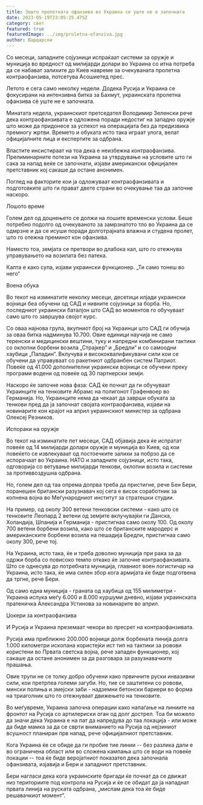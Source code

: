 ```yaml
---
title: Зошто пролетната офанзива во Украина се уште не е започната
date: 2023-05-19T23:05:25.475Z
category: свет
featured: true
featuredImage: ../img/proletna-ofanziva.jpg
author: Вардарски
---
```

Со месеци, западните сојузници испраќаат системи за оружје и муниција во вредност од милијарди долари во Украина со итна потреба да се набават залихите до Киев навреме за очекуваната пролетна контраофанзива, потсетува Асошиетед прес.

Летото е сега само неколку недели. Додека Русија и Украина се фокусирани на интензивна битка за Бахмут, украинската пролетна офанзива сè уште не е започната.

Минатата недела, украинскиот претседател Володимир Зеленски рече дека контраофанзивата е одложена поради недостиг на западно оружје што може да придонесе за успехот на операцијата без да предизвика премногу жртви. Времето и обуката исто така играат улога, велат официјалните лица и експертите за одбрана.

Властите инсистираат на тоа дека е неизбежна контраофанзива. Прелиминарните потези на Украина за утврдување на условите што ги сака за напад веќе се започнати, изјави американски официјален претставник кој сакаше да остане анонимен.

Поглед на факторите кои ја одложуваат контраофанзивата и подготовките што ги прават двете страни во очекување таа да започне наскоро.

Лошото време

Голем дел од доцнењето се должи на лошите временски услови. Беше потребно подолго од очекуваното за замрзнатото тло во Украина да се одмрзне и да се исуши поради долготрајната влажна и студена пролет, што го отежна преминот кон офанзива.

Наместо тоа, земјата се претвори во длабока кал, што го отежнува управувањето на возилата без патека.

Калта е како супа, изјави украински функционер. „Ти само тонеш во него“

Воена обука

Во текот на изминатите неколку месеци, десетици илјади украински војници беа обучени од САД и нивните сојузници за борба. Но, последниот украински баталјон што САД во моментов го обучуваат само што го завршува својот курс.

Со оваа најнова група, вкупниот број на Украинци што САД ги обучија за оваа битка надминува 10.700. Овие единици научија не само теренски и медицински вештини, туку и напредни комбинирани тактики со оклопни борбени возила „Страјкер“ и „Бредли“ и со самоодни хаубици „Паладин“. Вклучува и висококвалификувани сили кои се обучени да управуваат со ракетниот одбранбен систем Патриот. Повеќе од 41.000 дополнителни украински војници се обучени преку програми водени од повеќе од 30 партнерски земји.

Наскоро ќе започне нова фаза: САД ќе почнат да ги обучуваат Украинците на тенковите Абрамс на полигонот Графенвоер во Германија. Но, Украинците нема да чекаат да заврши обуката за тенкови пред да ја започнат својата контраофанзива, изјави на новинарите кон крајот на април украинскиот министер за одбрана Олексеј Резников.

Испораки на оружје

Во текот на изминатите пет месеци, САД објавија дека ќе испратат повеќе од 14 милијарди долари оружје и муниција во Киев, од кои повеќето се извлекуваат од постоечките залихи за побрзо да се испорачаат во Украина. НАТО и западните сојузници, исто така, одговорија со ветување милијарди тенкови, оклопни возила и системи за противвоздушна одбрана.

Но, голем дел од таа опрема допрва треба да пристигне, рече Бен Бери, поранешен британски разузнавач кој сега е висок соработник за копнена војна во Меѓународниот институт за стратешки студии.

На пример, од околу 300 ветени тенковски системи - како што се тенковите Леопард 2 ветени од земјите вклучувајќи ги Данска, Холандија, Шпанија и Германија - пристигнаа само околу 100. Од околу 700 ветени борбени возила, како што се британските мародерс и американските борбени возила на пешадија Бредли, пристигнаа само околу 300, рече тој.

На Украина, исто така, ќе и треба доволно муниција при рака за да одржи борба со повисоко темпо откако ќе започне контраофанзивата. Што се однесува до потребната муниција, главниот воен логистичар на Украина, исто така, ќе има силен збор кога армијата ќе биде подготвена да тргне, рече Бери.

Од само една муниција - граната од хаубица од 155 милиметри - Украина испука меѓу 6.000 и 8.000 куршуми дневно, изјави украинската пратеничка Александра Устинова за новинарите во април.

Џокери за контраофанзива

И Русија и Украина преземаат чекори во пресрет на контраофанзивата.

Русија има приближно 200.000 војници долж борбената линија долга 1.000 километри ископана користејќи ист тип на тактики за ровови користени во Првата светска војна, рече западен функционер, кој сакаше да остане анонимен за да разговара за разузнавачките прашања.

Овие трупи не се толку добро обучени како првичните руски инвазивни сили, кои претрпеа големи загуби. Но, тие се заштитени со ровови, мински полиња и змејски заби - надземни бетонски бариери во форма на триаголник што го отежнуваат движењето на тенковите.

Во меѓувреме, Украина започна операции како напаѓање на линиите на фронтот на Русија со артилериски оган од долг дострел. Тоа би можело да значи дека Украина е на пат да напредува до таа локација - или може да биде мамка за да се сврти вниманието на Русија од нејзиниот всушност планиран прв напад, рече официјалниот претставник.

Кога Украина ќе се обиде да ги пробие тие линии -- без разлика дали е во ограничена област или во сложена кампања што се води на повеќе локации -- тоа ќе биде веројатниот показател дека започнала офанзивата, изјавија и Бери и западниот претставник.

Бери нагласи дека кога украинските бригади ќе почнат да се движат низ териториите под контрола на Русија и ќе се обидат да ја нападнат првата линија на руската одбрана, „мислам дека тоа ќе биде решавачкиот момент“.